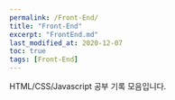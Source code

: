 ```yaml
---
permalink: /Front-End/
title: "Front-End"
excerpt: "FrontEnd.md"
last_modified_at: 2020-12-07
toc: true
tags: [Front-End]
---
```


HTML/CSS/Javascript 공부 기록 모음입니다.
